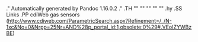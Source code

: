 .\" Automatically generated by Pandoc 1.16.0.2
.\"
.TH "" "" "" "" ""
.hy
.SS Links
.PP
cdiWeb gas
sensors (http://www.cdiweb.com/ParametricSearch.aspx?Refinement=/_/N-1xc&No=0&Nrpp=25Nr=AND%28p_portal_id:1,obsolete:0%29#.VEoIZYWBzBE)
